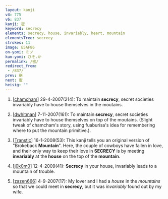 ```yaml
---
layout: kanji
v4: 775
v6: 837
kanji: 密
keyword: secrecy
elements: secrecy, house, invariably, heart, mountain
elementsTree: secrecy
strokes: 11
image: E5AF86
on-yomi: ミツ
kun-yomi: ひそ.か
permalink: /密/
redirect_from:
 - /837/
prev: 崩
next: 蜜
heisig: ""
---
```


1) [<a href="http://kanji.koohii.com/profile/chamcham">chamcham</a>] 29-4-2007(214): To maintain<strong> secrecy</strong>, secret societies invariably have to house themselves in the moutains.

2) [<a href="http://kanji.koohii.com/profile/dwhitman">dwhitman</a>] 7-11-2007(161): To maintain<strong> secrecy</strong>, secret societies invariably have to house themselves on top of the moutains. (Slight tweak of chamcham&#039;s story, using fuaburisa&#039;s idea for remembering where to put the mountain primitive.).

3) [<a href="http://kanji.koohii.com/profile/Transtic">Transtic</a>] 16-1-2008(53): This kanji tells you an original version of &quot;Brokeback <strong>Mountain</strong>&quot;. Here, the couple of cowboys have fallen in love, and their only way to keep their love in <strong>SECRECY</strong> is by meeting <strong>invariably</strong> at the<strong> house</strong> on the top of the <strong>mountain</strong>.

4) [<a href="http://kanji.koohii.com/profile/j0k0m0">j0k0m0</a>] 12-4-2009(41): <strong>Secrecy</strong> in your house, invariably leads to a mountain of trouble.

5) [<a href="http://kanji.koohii.com/profile/zazen666">zazen666</a>] 4-9-2007(17): My lover and I had a <em>house</em> in the <em>mountains</em> so that we could meet in<strong> secrecy</strong>, but it was <em>invariably</em> found out by my wife.

